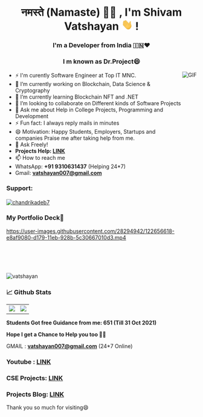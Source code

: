 <h1 align="center"> नमस्ते (Namaste) 🙏🏻 , I'm Shivam Vatshayan <img src="https://raw.githubusercontent.com/ABSphreak/ABSphreak/master/gifs/Hi.gif" width="30px"> ! </h1>
<h3 align="center">I'm a Developer from India 🇮🇳❤</h3>
<h3 align="center">I m known as Dr.Project😄 </h3>


<img align="right" alt="GIF" height="300px" src='https://github.com/mayankchaudhary26/Cool-Readme-ideas/blob/master/data/octocat/daftpunktocat-guy.gif' />


- ⚡  I'm curently Software Engineer at Top IT MNC.
- 🔭 I’m currently working on Blockchain, Data Science & Cryptography
- 🌱 I’m currently learning Blockchain NFT and .NET 
- 👯 I’m looking to collaborate on Different kinds of Software Projects
- 💬 Ask me about Help in College Projects, Programming and Development
- ⚡ Fun fact: I always reply mails in minutes
- 😄 Motivation: Happy Students, Employers, Startups and companies Praise me after taking help from me. 
- 🌱 Ask Freely! 
-  **Projects Help: [**LINK**](https://www.cse-projects.com)**
- 📫 How to reach me
-    WhatsApp: **+91 9310631437** (Helping 24*7)
-    Gmail: **vatshayan007@gmail.com**

 <h3 align="left">Support:</h3>

<p><a href="https://www.buymeacoffee.com/Vatshayan"> <img align="center" src="https://cdn.buymeacoffee.com/buttons/v2/default-yellow.png" height="50" width="210" alt="chandrikadeb7" /></a></p>


### My Portfolio Deck🔭

https://user-images.githubusercontent.com/28294942/122656618-e8af9080-d179-11eb-928b-5c30667010d3.mp4

<div style="padding: 20px 0px;"><img src="./qwerty.png" alt=""></div>

<p align="left"> <img src="https://komarev.com/ghpvc/?username=vatshayan&label=Profile%20views&color=0e75b6&style=flat" alt="vatshayan" /> </p>



</p>

### 📈 Github Stats

<table width="100%">
  <tr>
    <td>
<img height="180em" src="https://github-readme-stats.vercel.app/api?username=vatshayan&show_icons=true&hide_border=true&theme=prussian"/> </td>
 <td> <img height="180em" src="https://github-readme-stats.vercel.app/api/top-langs/?username=vatshayan&show_icons=true&hide_border=true&layout=compact&langs_count=8&theme=prussian"/> </td>
  </tr>
 <table>
   
   
**Students Got free Guidance from me: 651 (Till 31 Oct 2021)** 

**Hope I get a Chance to Help you too 🙏🙏**

GMAIL : **vatshayan007@gmail.com** (24*7 Online)
   
### Youtube : [LINK](https://youtube.com/channel/UC-fiWBgdArpy9KtC_CO7XrQ)
  
### CSE Projects: [LINK](https://www.cse-projects.com)
  
### Projects Blog: [LINK](https://computerscienceproject.com)  
  

Thank you so much for visiting😄
